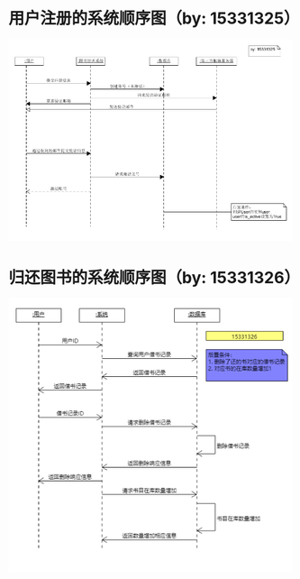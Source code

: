 # 用户注册的系统顺序图（by: 15331325）
![用户注册](./asset/registry-sequence.png)
# 归还图书的系统顺序图（by: 15331326）
![归还图书](./asset/15331326_sys_seq_dsn.PNG)

